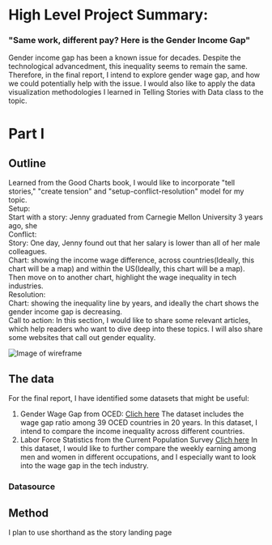 # High Level Project Summary:

### "Same work, different pay? Here is the Gender Income Gap"
Gender income gap has been a known issue for decades. Despite the technological advancedment, this inequality seems to remain the same. Therefore, in the final report, I intend to explore gender wage gap, and how we could potentially help with the issue. I would also like to apply the data visualization methodologies I learned in Telling Stories with Data class to the topic. 

# Part I

## Outline

Learned from the Good Charts book, I would like to incorporate "tell stories," "create tension" and "setup-conflict-resolution" model for my topic.
<br>
Setup:
<br>
Start with a story: Jenny graduated from Carnegie Mellon University 3 years ago, she
<br>
Conflict:
<br>
Story: One day, Jenny found out that her salary is lower than all of her male colleagues.
<br>
Chart: showing the income wage difference, across countries(Ideally, this chart will be a map) and within the US(Ideally, this chart will be a map). Then move on to another chart, highlight the wage inequality in tech industries.
<br>
Resolution:
<br>
Chart: showing the inequality line by years, and ideally the chart shows the gender income gap is decreasing. 
<br>
Call to action: In this section, I would like to share some relevant articles, which help readers who want to dive deep into these topics. I will also share some websites that call out gender equality.

![Image of wireframe](https://ppt.cc/f6pSJx@.png)


## The data

For the final report, I have identified some datasets that might be useful:
1. Gender Wage Gap from OCED:  [Clich here](https://www.oecd.org/gender/data/employment/)
The dataset includes the wage gap ratio among 39 OCED countries in 20 years. In this dataset, I intend to compare the income inequality across different countries. 
2. Labor Force Statistics from the Current Population Survey [Clich here](https://www.bls.gov/cps/cpsaat39.htm)
In this dataset, I would like to further compare the weekly earning among men and women in different occupations, and I especially want to look into the wage gap in the tech industry.

### Datasource



## Method

I plan to use shorthand as the story landing page
